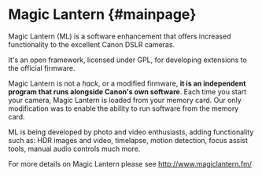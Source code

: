Magic Lantern {#mainpage}
=============

Magic Lantern (ML) is a software enhancement that offers increased
functionality to the excellent Canon DSLR cameras.
  
It's an open framework, licensed under GPL, for developing extensions to the
official firmware.

Magic Lantern is not a *hack*, or a modified firmware, **it is an
independent program that runs alongside Canon's own software**. 
Each time you start your camera, Magic Lantern is loaded from your memory
card. Our only modification was to enable the ability to run software
from the memory card.

ML is being developed by photo and video enthusiasts, adding
functionality such as: HDR images and video, timelapse, motion
detection, focus assist tools, manual audio controls much more.

For more details on Magic Lantern please see http://www.magiclantern.fm/
